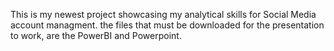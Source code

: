 This is my newest project showcasing my analytical skills for Social Media account managment.
the files that must be downloaded for the presentation to work, are the PowerBI and Powerpoint.
